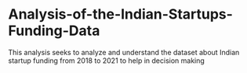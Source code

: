 # Analysis-of-the-Indian-Startups-Funding-Data
This analysis seeks to analyze and understand the  dataset about Indian startup funding from 2018 to 2021 to help in decision making
